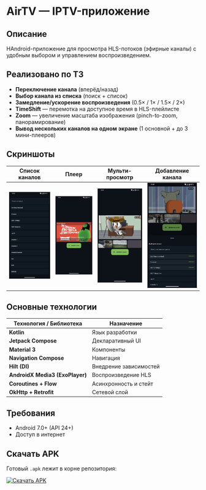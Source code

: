 ﻿# AirTV — IPTV-приложение

## Описание

НAndroid-приложение для просмотра HLS-потоков (эфирные каналы) с удобным выбором и управлением воспроизведением.

## Реализовано по ТЗ

- **Переключение канала** (вперёд/назад)
- **Выбор канала из списка** (поиск + список)
- **Замедление/ускорение воспроизведения** (0.5× / 1× / 1.5× / 2×)
- **TimeShift** — перемотка на доступное время в HLS-плейлисте
- **Zoom** — увеличение масштаба изображения (pinch-to-zoom, панорамирование)
- **Вывод нескольких каналов на одном экране** (1 основной + до 3 мини-плееров)

## Скриншоты

| Список каналов | Плеер | Мульти-просмотр | Добавление канала |
|---|---|---|---|
| <img src="screenshots/channels.jpg" width="260"/> | <img src="screenshots/player.jpg" width="260"/> | <img src="screenshots/manyplayers.jpg" width="260"/> | <img src="screenshots/addchannel.jpg" width="260"/> |


## Основные технологии

| Технология / Библиотека | Назначение |
|---|---|
| **Kotlin** | Язык разработки |
| **Jetpack Compose** | Декларативный UI |
| **Material 3** | Компоненты |
| **Navigation Compose** | Навигация |
| **Hilt (DI)** | Внедрение зависимостей |
| **AndroidX Media3 (ExoPlayer)** | Воспроизведение HLS |
| **Coroutines + Flow** | Асинхронность и стейт |
| **OkHttp + Retrofit** | Сетевой слой |

## Требования

- Android 7.0+ (API 24+)
- Доступ в интернет

## Скачать APK

Готовый `.apk` лежит в корне репозитория:


[![Скачать APK](https://img.shields.io/badge/Download-AirTV.apk-2E77B8?style=for-the-badge)](https://github.com/NIKDIRF/AirTV/raw/main/AirTV.apk)
